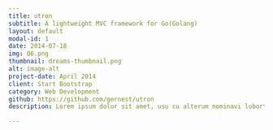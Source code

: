 ```yaml
---
title: utron
subtitle: A lightweight MVC framework for Go(Golang)
layout: default
modal-id: 1
date: 2014-07-18
img: 06.png
thumbnail: dreams-thumbnail.png
alt: image-alt
project-date: April 2014
client: Start Bootstrap
category: Web Development
github: https://github.com/gernest/utron
description: Lorem ipsum dolor sit amet, usu cu alterum nominavi lobortis. At duo novum diceret. Tantas apeirian vix et, usu sanctus postulant inciderint ut, populo diceret necessitatibus in vim. Cu eum dicam feugiat noluisse.

---
```


